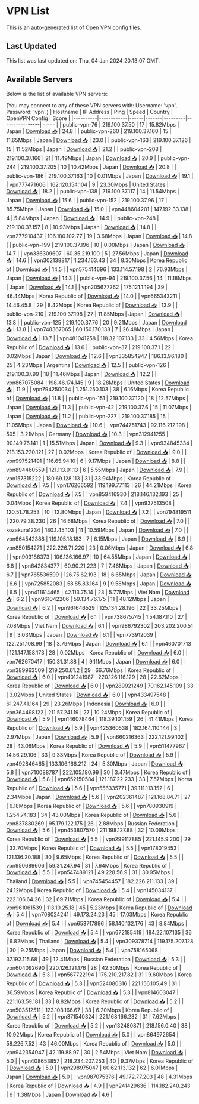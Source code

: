 # VPN List

This is an auto-generated list of Open VPN config files.

## Last Updated

This list was last updated on: Thu, 04 Jan 2024 20:13:07 GMT.

## Available Servers

Below is the list of available VPN servers:

(You may connect to any of these VPN servers with: Username: 'vpn', Password: 'vpn'.)
| Hostname | IP Address | Ping | Speed | Country | OpenVPN Config | Score |
|----------|------------|------|-------|---------|----------------| ----- |
| public-vpn-76 | 219.100.37.50 | 17 | 15.82Mbps | Japan | [Download 📥](./configs/server_0_JP.ovpn) | 24.8 |
| public-vpn-260 | 219.100.37.160 | 15 | 11.65Mbps | Japan | [Download 📥](./configs/server_1_JP.ovpn) | 23.0 |
| public-vpn-163 | 219.100.37.126 | 15 | 11.52Mbps | Japan | [Download 📥](./configs/server_2_JP.ovpn) | 21.2 |
| public-vpn-208 | 219.100.37.166 | 21 | 11.49Mbps | Japan | [Download 📥](./configs/server_3_JP.ovpn) | 20.9 |
| public-vpn-244 | 219.100.37.205 | 10 | 10.42Mbps | Japan | [Download 📥](./configs/server_4_JP.ovpn) | 20.8 |
| public-vpn-186 | 219.100.37.163 | 10 | 0.01Mbps | Japan | [Download 📥](./configs/server_5_JP.ovpn) | 19.1 |
| vpn777471606 | 162.120.154.104 | 9 | 23.30Mbps | United States | [Download 📥](./configs/server_6_US.ovpn) | 18.2 |
| public-vpn-138 | 219.100.37.117 | 14 | 11.54Mbps | Japan | [Download 📥](./configs/server_7_JP.ovpn) | 15.6 |
| public-vpn-152 | 219.100.37.96 | 17 | 85.75Mbps | Japan | [Download 📥](./configs/server_8_JP.ovpn) | 15.0 |
| vpn448604201 | 147.192.33.138 | 4 | 5.84Mbps | Japan | [Download 📥](./configs/server_9_JP.ovpn) | 14.9 |
| public-vpn-248 | 219.100.37.157 | 8 | 10.93Mbps | Japan | [Download 📥](./configs/server_10_JP.ovpn) | 14.8 |
| vpn277910437 | 106.180.102.77 | 19 | 3.68Mbps | Japan | [Download 📥](./configs/server_11_JP.ovpn) | 14.8 |
| public-vpn-199 | 219.100.37.196 | 10 | 0.00Mbps | Japan | [Download 📥](./configs/server_12_JP.ovpn) | 14.7 |
| vpn336309607 | 60.35.219.100 | 5 | 27.56Mbps | Japan | [Download 📥](./configs/server_13_JP.ovpn) | 14.6 |
| vpn302138817 | 1.234.163.43 | 34 | 8.30Mbps | Korea Republic of | [Download 📥](./configs/server_14_KR.ovpn) | 14.5 |
| vpn575414696 | 133.114.57.198 | 2 | 76.93Mbps | Japan | [Download 📥](./configs/server_15_JP.ovpn) | 14.3 |
| public-vpn-94 | 219.100.37.56 | 14 | 11.18Mbps | Japan | [Download 📥](./configs/server_16_JP.ovpn) | 14.1 |
| vpn205677262 | 175.121.1.194 | 39 | 46.44Mbps | Korea Republic of | [Download 📥](./configs/server_17_KR.ovpn) | 14.0 |
| vpn665343211 | 14.46.45.8 | 29 | 8.42Mbps | Korea Republic of | [Download 📥](./configs/server_18_KR.ovpn) | 13.9 |
| public-vpn-210 | 219.100.37.198 | 27 | 11.85Mbps | Japan | [Download 📥](./configs/server_19_JP.ovpn) | 13.8 |
| public-vpn-125 | 219.100.37.76 | 20 | 9.21Mbps | Japan | [Download 📥](./configs/server_20_JP.ovpn) | 13.8 |
| vpn748367065 | 60.150.170.138 | 7 | 26.48Mbps | Japan | [Download 📥](./configs/server_21_JP.ovpn) | 13.7 |
| vpn481041258 | 118.32.107.133 | 33 | 4.56Mbps | Korea Republic of | [Download 📥](./configs/server_22_KR.ovpn) | 13.6 |
| public-vpn-37 | 219.100.37.1 | 22 | 0.02Mbps | Japan | [Download 📥](./configs/server_23_JP.ovpn) | 12.6 |
| vpn335854947 | 186.13.96.180 | 25 | 4.23Mbps | Argentina | [Download 📥](./configs/server_24_AR.ovpn) | 12.5 |
| public-vpn-126 | 219.100.37.99 | 18 | 11.46Mbps | Japan | [Download 📥](./configs/server_25_JP.ovpn) | 12.2 |
| vpn867075084 | 198.46.174.145 | 9 | 18.28Mbps | United States | [Download 📥](./configs/server_26_US.ovpn) | 11.9 |
| vpn794250034 | 1.251.250.103 | 38 | 6.16Mbps | Korea Republic of | [Download 📥](./configs/server_27_KR.ovpn) | 11.8 |
| public-vpn-151 | 219.100.37.120 | 18 | 12.57Mbps | Japan | [Download 📥](./configs/server_28_JP.ovpn) | 11.3 |
| public-vpn-42 | 219.100.37.6 | 15 | 11.07Mbps | Japan | [Download 📥](./configs/server_29_JP.ovpn) | 11.2 |
| public-vpn-227 | 219.100.37.185 | 15 | 11.05Mbps | Japan | [Download 📥](./configs/server_30_JP.ovpn) | 10.6 |
| vpn744751743 | 92.116.212.198 | 505 | 3.21Mbps | Germany | [Download 📥](./configs/server_31_DE.ovpn) | 10.3 |
| vpn312941255 | 90.149.76.141 | 1 | 15.51Mbps | Japan | [Download 📥](./configs/server_32_JP.ovpn) | 9.3 |
| vpn934845334 | 218.153.220.121 | 27 | 0.02Mbps | Korea Republic of | [Download 📥](./configs/server_33_KR.ovpn) | 9.0 |
| vpn997521491 | 116.65.94.10 | 6 | 9.17Mbps | Japan | [Download 📥](./configs/server_34_JP.ovpn) | 8.8 |
| vpn894460559 | 121.113.91.13 | 6 | 5.55Mbps | Japan | [Download 📥](./configs/server_35_JP.ovpn) | 7.9 |
| vpn157315222 | 180.69.128.113 | 31 | 33.94Mbps | Korea Republic of | [Download 📥](./configs/server_36_KR.ovpn) | 7.5 |
| vpn176266592 | 119.199.77.113 | 26 | 44.21Mbps | Korea Republic of | [Download 📥](./configs/server_37_KR.ovpn) | 7.5 |
| vpn859416930 | 218.146.132.193 | 25 | 0.04Mbps | Korea Republic of | [Download 📥](./configs/server_38_KR.ovpn) | 7.4 |
| vpn937513508 | 120.51.78.253 | 10 | 12.80Mbps | Japan | [Download 📥](./configs/server_39_JP.ovpn) | 7.2 |
| vpn794819511 | 220.79.38.230 | 26 | 16.68Mbps | Korea Republic of | [Download 📥](./configs/server_40_KR.ovpn) | 7.0 |
| kozakura1234 | 180.1.45.103 | 11 | 10.59Mbps | Japan | [Download 📥](./configs/server_41_JP.ovpn) | 7.0 |
| vpn664542388 | 119.105.18.183 | 7 | 6.15Mbps | Japan | [Download 📥](./configs/server_42_JP.ovpn) | 6.9 |
| vpn850154271 | 222.226.71.220 | 23 | 0.06Mbps | Japan | [Download 📥](./configs/server_43_JP.ovpn) | 6.8 |
| vpn903186373 | 106.136.166.97 | 10 | 64.55Mbps | Japan | [Download 📥](./configs/server_44_JP.ovpn) | 6.8 |
| vpn642834377 | 60.90.21.223 | 7 | 7.46Mbps | Japan | [Download 📥](./configs/server_45_JP.ovpn) | 6.7 |
| vpn765536599 | 126.75.62.193 | 18 | 6.65Mbps | Japan | [Download 📥](./configs/server_46_JP.ovpn) | 6.6 |
| vpn725852083 | 58.85.83.164 | 9 | 9.58Mbps | Japan | [Download 📥](./configs/server_47_JP.ovpn) | 6.5 |
| vpn411614465 | 42.113.75.14 | 23 | 5.77Mbps | Viet Nam | [Download 📥](./configs/server_48_VN.ovpn) | 6.2 |
| vpn961042206 | 59.134.76.175 | 11 | 48.12Mbps | Japan | [Download 📥](./configs/server_49_JP.ovpn) | 6.2 |
| vpn961646529 | 125.134.28.196 | 22 | 33.25Mbps | Korea Republic of | [Download 📥](./configs/server_50_KR.ovpn) | 6.1 |
| vpn738675745 | 1.54.187.110 | 27 | 7.08Mbps | Viet Nam | [Download 📥](./configs/server_51_VN.ovpn) | 6.1 |
| vpn986792302 | 203.202.200.51 | 9 | 3.03Mbps | Japan | [Download 📥](./configs/server_52_JP.ovpn) | 6.1 |
| vpn773912039 | 122.251.108.99 | 18 | 3.79Mbps | Japan | [Download 📥](./configs/server_53_JP.ovpn) | 6.1 |
| vpn460701713 | 121.147.158.173 | 28 | 0.02Mbps | Korea Republic of | [Download 📥](./configs/server_54_KR.ovpn) | 6.0 |
| vpn762670417 | 150.31.31.88 | 4 | 9.11Mbps | Japan | [Download 📥](./configs/server_55_JP.ovpn) | 6.0 |
| vpn389963509 | 219.250.61.2 | 29 | 66.76Mbps | Korea Republic of | [Download 📥](./configs/server_56_KR.ovpn) | 6.0 |
| vpn401241987 | 220.126.116.129 | 28 | 22.62Mbps | Korea Republic of | [Download 📥](./configs/server_57_KR.ovpn) | 6.0 |
| vpn289921249 | 70.162.145.109 | 33 | 3.02Mbps | United States | [Download 📥](./configs/server_58_US.ovpn) | 6.0 |
| vpn433497548 | 61.247.41.164 | 29 | 23.26Mbps | Indonesia | [Download 📥](./configs/server_59_ID.ovpn) | 6.0 |
| vpn364498122 | 211.57.241.19 | 27 | 10.24Mbps | Korea Republic of | [Download 📥](./configs/server_60_KR.ovpn) | 5.9 |
| vpn146078464 | 118.39.101.159 | 26 | 41.41Mbps | Korea Republic of | [Download 📥](./configs/server_61_KR.ovpn) | 5.9 |
| vpn425360538 | 182.164.110.144 | 3 | 2.97Mbps | Japan | [Download 📥](./configs/server_62_JP.ovpn) | 5.9 |
| vpn660216363 | 222.121.99.102 | 28 | 43.06Mbps | Korea Republic of | [Download 📥](./configs/server_63_KR.ovpn) | 5.9 |
| vpn511477967 | 14.56.29.106 | 33 | 9.33Mbps | Korea Republic of | [Download 📥](./configs/server_64_KR.ovpn) | 5.9 |
| vpn492846465 | 133.106.166.212 | 24 | 5.30Mbps | Japan | [Download 📥](./configs/server_65_JP.ovpn) | 5.8 |
| vpn710088787 | 222.105.180.99 | 30 | 3.47Mbps | Korea Republic of | [Download 📥](./configs/server_66_KR.ovpn) | 5.8 |
| vpn652150584 | 121.187.22.233 | 33 | 7.57Mbps | Korea Republic of | [Download 📥](./configs/server_67_KR.ovpn) | 5.6 |
| vpn556335771 | 39.111.113.152 | 6 | 2.34Mbps | Japan | [Download 📥](./configs/server_68_JP.ovpn) | 5.6 |
| vpn202361487 | 121.168.84.71 | 27 | 6.18Mbps | Korea Republic of | [Download 📥](./configs/server_69_KR.ovpn) | 5.6 |
| vpn780930919 | 1.254.74.183 | 34 | 43.00Mbps | Korea Republic of | [Download 📥](./configs/server_70_KR.ovpn) | 5.6 |
| vpn837880269 | 95.179.122.175 | 26 | 2.88Mbps | Russian Federation | [Download 📥](./configs/server_71_RU.ovpn) | 5.6 |
| vpn453807570 | 211.198.127.88 | 32 | 10.09Mbps | Korea Republic of | [Download 📥](./configs/server_72_KR.ovpn) | 5.5 |
| vpn299117885 | 221.145.9.200 | 29 | 33.70Mbps | Korea Republic of | [Download 📥](./configs/server_73_KR.ovpn) | 5.5 |
| vpn178019453 | 121.136.20.188 | 30 | 9.65Mbps | Korea Republic of | [Download 📥](./configs/server_74_KR.ovpn) | 5.5 |
| vpn950689606 | 59.31.247.94 | 31 | 7.64Mbps | Korea Republic of | [Download 📥](./configs/server_75_KR.ovpn) | 5.5 |
| vpn547489121 | 49.228.56.9 | 31 | 30.95Mbps | Thailand | [Download 📥](./configs/server_76_TH.ovpn) | 5.5 |
| vpn745454457 | 182.226.211.133 | 39 | 24.12Mbps | Korea Republic of | [Download 📥](./configs/server_77_KR.ovpn) | 5.4 |
| vpn145034137 | 222.106.64.26 | 32 | 69.71Mbps | Korea Republic of | [Download 📥](./configs/server_78_KR.ovpn) | 5.4 |
| vpn961061539 | 113.10.25.18 | 45 | 5.23Mbps | Korea Republic of | [Download 📥](./configs/server_79_KR.ovpn) | 5.4 |
| vpn708024241 | 49.173.24.23 | 45 | 17.03Mbps | Korea Republic of | [Download 📥](./configs/server_80_KR.ovpn) | 5.4 |
| vpn653717896 | 58.140.132.176 | 43 | 8.84Mbps | Korea Republic of | [Download 📥](./configs/server_81_KR.ovpn) | 5.4 |
| vpn672185419 | 184.22.107.135 | 36 | 6.82Mbps | Thailand | [Download 📥](./configs/server_82_TH.ovpn) | 5.4 |
| vpn309378714 | 119.175.207.128 | 30 | 9.25Mbps | Japan | [Download 📥](./configs/server_83_JP.ovpn) | 5.4 |
| vpn758165068 | 37.192.115.68 | 49 | 12.41Mbps | Russian Federation | [Download 📥](./configs/server_84_RU.ovpn) | 5.3 |
| vpn604092690 | 220.126.121.176 | 28 | 42.30Mbps | Korea Republic of | [Download 📥](./configs/server_85_KR.ovpn) | 5.3 |
| vpn567722194 | 175.210.217.82 | 31 | 9.60Mbps | Korea Republic of | [Download 📥](./configs/server_86_KR.ovpn) | 5.3 |
| vpn524080316 | 221.156.105.49 | 31 | 36.59Mbps | Korea Republic of | [Download 📥](./configs/server_87_KR.ovpn) | 5.3 |
| vpn814603047 | 221.163.59.181 | 33 | 8.82Mbps | Korea Republic of | [Download 📥](./configs/server_88_KR.ovpn) | 5.2 |
| vpn503512511 | 123.108.166.67 | 38 | 6.20Mbps | Korea Republic of | [Download 📥](./configs/server_89_KR.ovpn) | 5.2 |
| vpn371540324 | 221.168.166.232 | 31 | 7.62Mbps | Korea Republic of | [Download 📥](./configs/server_90_KR.ovpn) | 5.2 |
| vpn132480871 | 218.156.0.40 | 38 | 10.92Mbps | Korea Republic of | [Download 📥](./configs/server_91_KR.ovpn) | 5.0 |
| vpn864972654 | 58.226.7.52 | 43 | 46.00Mbps | Korea Republic of | [Download 📥](./configs/server_92_KR.ovpn) | 5.0 |
| vpn942354047 | 42.119.88.97 | 30 | 2.54Mbps | Viet Nam | [Download 📥](./configs/server_93_VN.ovpn) | 5.0 |
| vpn408653857 | 218.234.207.253 | 40 | 9.37Mbps | Korea Republic of | [Download 📥](./configs/server_94_KR.ovpn) | 5.0 |
| vpn298975047 | 60.62.113.132 | 62 | 6.01Mbps | Japan | [Download 📥](./configs/server_95_JP.ovpn) | 5.0 |
| vpn987075376 | 49.172.77.203 | 48 | 4.31Mbps | Korea Republic of | [Download 📥](./configs/server_96_KR.ovpn) | 4.9 |
| vpn241429636 | 114.182.240.243 | 6 | 1.38Mbps | Japan | [Download 📥](./configs/server_97_JP.ovpn) | 4.6 |
